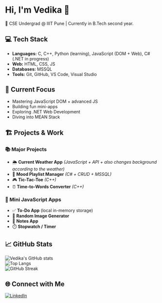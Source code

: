 # Hi, I'm Vedika 👋  

🚀 CSE Undergrad @ IIIT Pune | Currently in B.Tech second year.

## 💻 Tech Stack  
- **Languages:** C, C++, Python (learning), JavaScript (DOM + Web), C# (.NET in progress)  
- **Web:** HTML, CSS, JS  
- **Databases:** MSSQL  
- **Tools:** Git, GitHub, VS Code, Visual Studio

## 🔭 Current Focus  
- Mastering JavaScript DOM + advanced JS  
- Building fun mini-apps
- Exploring .NET Web Development  
- Diving into MEAN Stack

## 🏗️ Projects & Work  

### 📚 Major Projects  
- 🌦️ **Current Weather App** *(JavaScript + API + also changes background according to the weather)*  
- 🎵 **Mood Playlist Manager** *(C# + CRUD + MSSQL)*  
- 🎮 **Tic-Tac-Toe** *(C++)*  
- ⏰ **Time-to-Words Converter** *(C++)*  

### 🧩 Mini JavaScript Apps  
- ✅ **To-Do App** (local in-memory storage)  
- 🎲 **Random Image Generator**  
- 📝 **Notes App**  
- ⏱️ **Stopwatch / Timer**  

## 📈 GitHub Stats  
![Vedika's GitHub stats](https://github-readme-stats.vercel.app/api?username=VedikaUdgir&show_icons=true&theme=tokyonight)        
![Top Langs](https://github-readme-stats.vercel.app/api/top-langs/?username=VedikaUdgir&layout=compact&theme=tokyonight)       
![GitHub Streak](https://github-readme-streak-stats.herokuapp.com/?user=VedikaUdgir&theme=tokyonight&hide_border=false)  

## 🌐 Connect with Me  
[![LinkedIn](https://img.shields.io/badge/LinkedIn-0077B5?style=for-the-badge&logo=linkedin&logoColor=white)](https://www.linkedin.com/in/vedika-udgir-29oct2005/)

